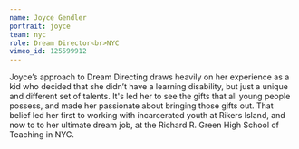```yaml
---
name: Joyce Gendler
portrait: joyce
team: nyc
role: Dream Director<br>NYC
vimeo_id: 125599912
---
```


Joyce’s approach to Dream Directing draws heavily on her experience as a kid who decided that she didn’t have a learning disability, but just a unique and different set of talents. It's led her to see the gifts that all young people possess, and made her passionate about bringing those gifts out. That belief led her first to working with incarcerated youth at Rikers Island, and now to to her ultimate dream job, at the Richard R. Green High School of Teaching in NYC.